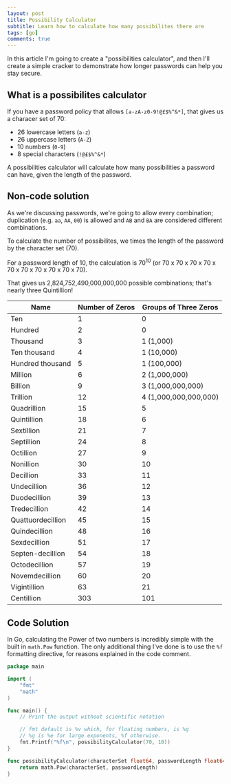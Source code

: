 ```yaml
---
layout: post
title: Possibility Calculator
subtitle: Learn how to calculate how many possibilites there are
tags: [go]
comments: true
---
```


In this article I'm going to create a "possibilities calculator", and then I'll create a simple cracker to demonstrate how longer passwords can help you stay secure.

## What is a possibilites calculator

If you have a password policy that allows `[a-zA-z0-9!@£$%^&*]`, that gives us a characer set of 70:

* 26 lowercase letters (`a-z`)
* 26 uppercase letters (`A-Z`)
* 10 numbers (`0-9`)
* 8 special characters (`!@£$%^&*`)

A possibilities calculator will calculate how many possibilities a password can have, given the length of the password.

## Non-code solution

As we're discussing passwords, we're going to allow every combination; duplication (e.g. `aa`, `AA`, `00`) is allowed and `AB` and `BA` are considered different combinations.

To calculate the number of possibilites, we times the length of the password by the character set (70).

For a password length of 10, the calculation is 70<sup>10</sup> (or 70 x 70 x 70 x 70 x 70 x 70 x 70 x 70 x 70 x 70).

That gives us 2,824,752,490,000,000,000 possible combinations; that's nearly three Quintillion!

| Name | Number of Zeros | Groups of Three Zeros |
| --- | -- | -- |
| Ten | 1 | 0 |
| Hundred | 2 | 0 |
| Thousand| 3 | 1 (1,000) |
| Ten thousand | 4 | 1 (10,000) |
| Hundred thousand | 5 | 1 (100,000) |
| Million | 6 | 2 (1,000,000) |
| Billion | 9 | 3 (1,000,000,000) |
| Trillion | 12 | 4 (1,000,000,000,000) |
| Quadrillion | 15 | 5 |
| Quintillion | 18 | 6 |
| Sextillion  | 21 | 7 |
| Septillion  | 24 | 8 |
| Octillion   | 27 | 9 |
| Nonillion   | 30 | 10 |
| Decillion   | 33 | 11 |
| Undecillion | 36 | 12 |
| Duodecillion | 39 | 13 |
| Tredecillion | 42 | 14 |
| Quattuordecillion | 45 | 15 |
| Quindecillion | 48 | 16 |
| Sexdecillion | 51 | 17 |
| Septen-decillion | 54 | 18 |
| Octodecillion | 57 | 19 |
| Novemdecillion | 60 | 20 |
| Vigintillion | 63 | 21 |
| Centillion | 303 | 101 |

## Code Solution

In Go, calculating the Power of two numbers is incredibly simple with the built in `math.Pow` function. The only additional thing I've done is to use the `%f` formatting directive, for reasons explained in the code comment.

```go
package main

import (
	"fmt"
	"math"
)

func main() {
	// Print the output without scientific notation

	// fmt default is %v which, for floating numbers, is %g
	// %g is %e for large exponents, %f otherwise.
	fmt.Printf("%f\n", possibilityCalculator(70, 10))
}

func possibilityCalculator(characterSet float64, passwordLength float64) float64 {
	return math.Pow(characterSet, passwordLength)
}
```
